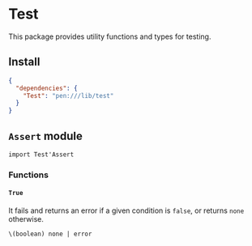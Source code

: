 # Test

This package provides utility functions and types for testing.

## Install

```json
{
  "dependencies": {
    "Test": "pen:///lib/test"
  }
}
```

## `Assert` module

```pen
import Test'Assert
```

### Functions

#### `True`

It fails and returns an error if a given condition is `false`, or returns `none` otherwise.

```pen
\(boolean) none | error
```

